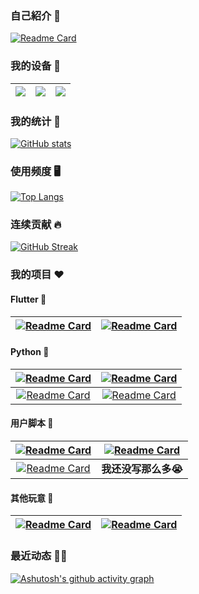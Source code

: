 ### 自己紹介 👋

[![Readme Card](https://github-readme-stats.vercel.app/api/pin/?username=Cierra-Runis&repo=cierra-runis.github.io&show_icons=true&title_color=fff&icon_color=ff8000&text_color=9f9f9f&bg_color=151515)](https://note-of-me.top)

### 我的设备 📱️

| [![](https://img.shields.io/badge/Lenovo%20Legion%205-black?style=flat-square&logo=lenovo&logoColor=white)](https://www.lenovo.com/) | [![](https://img.shields.io/badge/iPad%20Pro%202021-black?style=flat-square&logo=apple)](https://www.apple.com/ipad-pro/) | [![](https://img.shields.io/badge/iPad%20Pro%202021-black?style=flat-square&logo=apple)](https://www.apple.com/ipad-pro/) |
| :----------------------------------------------------------: | :----------------------------------------------------------: | :----------------------------------------------------------: |

### 我的统计 📖️

[![GitHub stats](https://github-readme-stats.vercel.app/api?username=Cierra-Runis&show_icons=true&title_color=fff&icon_color=ff8000&text_color=9f9f9f&bg_color=151515&count_private=true&custom_title=我的统计数据)](https://github.com/anuraghazra/github-readme-stats)

### 使用频度 🖥️

[![Top Langs](https://github-readme-stats.vercel.app/api/top-langs/?username=Cierra-Runis&show_icons=true&title_color=fff&icon_color=ff8000&text_color=9f9f9f&bg_color=151515&layout=compact&langs_count=8&custom_title=语言使用频度统计)](https://github.com/anuraghazra/github-readme-stats)

### 连续贡献 🔥️

[![GitHub Streak](https://streak-stats.demolab.com?user=Cierra-Runis&theme=dark&border_radius=10&locale=zh_Hans)](https://git.io/streak-stats)

### 我的项目 ❤️️

#### Flutter 🐝️

| [![Readme Card](https://github-readme-stats.vercel.app/api/pin/?username=Cierra-Runis&repo=mercurius_warehouse&show_icons=true&title_color=fff&icon_color=ff8000&text_color=9f9f9f&bg_color=151515&locate=cn&border_radius=16)](https://github.com/Cierra-Runis/mercurius_warehouse) | [![Readme Card](https://github-readme-stats.vercel.app/api/pin/?username=Cierra-Runis&repo=danmaku&show_icons=true&title_color=fff&icon_color=ff8000&text_color=9f9f9f&bg_color=151515&locate=cn&border_radius=16)](https://github.com/Cierra-Runis/danmaku) |
| :----------------------------------------------------------: | :----------------------------------------------------------: |

#### Python 🐍️

| [![Readme Card](https://github-readme-stats.vercel.app/api/pin/?username=Cierra-Runis&repo=word-cloud&show_icons=true&title_color=fff&icon_color=ff8000&text_color=9f9f9f&bg_color=151515&locate=cn&border_radius=16)](https://github.com/Cierra-Runis/word-cloud) | [![Readme Card](https://github-readme-stats.vercel.app/api/pin/?username=Cierra-Runis&repo=listener_email&show_icons=true&title_color=fff&icon_color=ff8000&text_color=9f9f9f&bg_color=151515&locate=cn&border_radius=16)](https://github.com/Cierra-Runis/listener_email) |
| :----------------------------------------------------------: | :----------------------------------------------------------: |
| [![Readme Card](https://github-readme-stats.vercel.app/api/pin/?username=Cierra-Runis&repo=osu_testflight_listener&show_icons=true&title_color=fff&icon_color=ff8000&text_color=9f9f9f&bg_color=151515&locate=cn&border_radius=16)](https://github.com/Cierra-Runis/osu_testflight_listener) | [![Readme Card](https://github-readme-stats.vercel.app/api/pin/?username=Cierra-Runis&repo=nideriji-exporter&show_icons=true&title_color=fff&icon_color=ff8000&text_color=9f9f9f&bg_color=151515&locate=cn&border_radius=16)](https://github.com/Cierra-Runis/nideriji-exporter) |

#### 用户脚本 🧩

| [![Readme Card](https://github-readme-stats.vercel.app/api/pin/?username=Cierra-Runis&repo=FuckQQ&show_icons=true&title_color=fff&icon_color=ff8000&text_color=9f9f9f&bg_color=151515&locate=cn&border_radius=16)](https://github.com/Cierra-Runis/FuckQQ) | [![Readme Card](https://github-readme-stats.vercel.app/api/pin/?username=Cierra-Runis&repo=getTweets&show_icons=true&title_color=fff&icon_color=ff8000&text_color=9f9f9f&bg_color=151515&locate=cn&border_radius=16)](https://github.com/Cierra-Runis/getTweets) |
| :----------------------------------------------------------: | :----------------------------------------------------------: |
| [![Readme Card](https://github-readme-stats.vercel.app/api/pin/?username=Cierra-Runis&repo=nideriji-exporter&show_icons=true&title_color=fff&icon_color=ff8000&text_color=9f9f9f&bg_color=151515&locate=cn&border_radius=16)](https://github.com/Cierra-Runis/Nideriji-Beautify) |                     **我还没写那么多😭️**                      |

#### 其他玩意 🎡

| [![Readme Card](https://github-readme-stats.vercel.app/api/pin/?username=Cierra-Runis&repo=readManga&show_icons=true&title_color=fff&icon_color=ff8000&text_color=9f9f9f&bg_color=151515&locate=cn&border_radius=16)](https://github.com/Cierra-Runis/readManga) | [![Readme Card](https://github-readme-stats.vercel.app/api/pin/?username=Cierra-Runis&repo=repository_template&show_icons=true&title_color=fff&icon_color=ff8000&text_color=9f9f9f&bg_color=151515&locate=cn&border_radius=16)](https://github.com/Cierra-Runis/repository_template) |
| :----------------------------------------------------------: | :----------------------------------------------------------: |

### 最近动态 🏃🏻

[![Ashutosh's github activity graph](https://github-readme-activity-graph.cyclic.app/graph?username=Cierra-Runis&bg_color=151515&color=9f9f9f&title_color=fff&line=ff8000&point=ff8000&custom_title=最近动态&radius=16)](https://github.com/ashutosh00710/github-readme-activity-graph)
